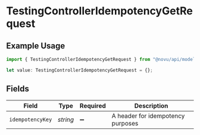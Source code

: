 # TestingControllerIdempotencyGetRequest

## Example Usage

```typescript
import { TestingControllerIdempotencyGetRequest } from "@novu/api/models/operations";

let value: TestingControllerIdempotencyGetRequest = {};
```

## Fields

| Field                              | Type                               | Required                           | Description                        |
| ---------------------------------- | ---------------------------------- | ---------------------------------- | ---------------------------------- |
| `idempotencyKey`                   | *string*                           | :heavy_minus_sign:                 | A header for idempotency purposes  |